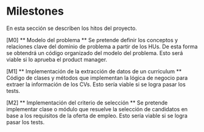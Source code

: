 # Milestones
En esta sección se describen los hitos del proyecto.

[M0] ** Modelo del problema **
Se pretende definir los conceptos y relaciones clave del dominio de problema a partir de los HUs. De esta forma se obtendrá un código organizado del modelo del problema. Esto será viable si lo aprueba el product manager.

[M1] ** Implementación de la extracción de datos de un curriculum **
Código de clases y métodos que implementan la lógica de negocio para extraer la información de los CVs. Esto sería viable si se logra pasar los tests.

[M2] ** Implementación del criterio de selección **
Se pretende implementar clase o módulo que resuelve la selección de candidatos en base a los requisitos de la oferta de empleo. Esto sería viable si se logra pasar los tests.


